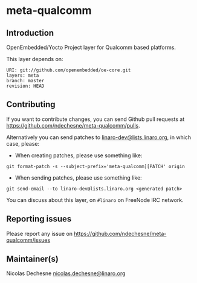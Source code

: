# meta-qualcomm

## Introduction

OpenEmbedded/Yocto Project layer for Qualcomm based platforms.

This layer depends on:

```
URI: git://github.com/openembedded/oe-core.git
layers: meta
branch: master
revision: HEAD
```

## Contributing

If you want to contribute changes, you can send Github pull requests at
https://github.com/ndechesne/meta-qualcomm/pulls.

Alternatively you can send patches to linaro-dev@lists.linaro.org, in which
case, please: 

* When creating patches, please use something like:

`git format-patch -s --subject-prefix='meta-qualcomm][PATCH' origin`

* When sending patches, please use something like:

`git send-email --to linaro-dev@lists.linaro.org <generated patch>`

You can discuss about this layer, on `#linaro` on FreeNode IRC network.

## Reporting issues

Please report any issue on https://github.com/ndechesne/meta-qualcomm/issues

## Maintainer(s)

Nicolas Dechesne <nicolas.dechesne@linaro.org>
